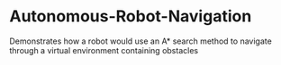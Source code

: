 # Autonomous-Robot-Navigation
Demonstrates how a robot would use an A* search method to navigate through a virtual environment containing obstacles
